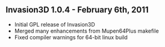 ## Invasion3D 1.0.4 - February 6th, 2011 ##
  * Initial GPL release of Invasion3D
  * Merged many enhancements from Mupen64Plus makefile
  * Fixed compiler warnings for 64-bit linux build
